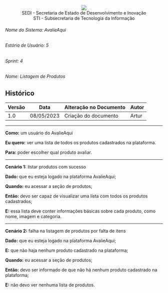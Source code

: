 <div align=center>
  <img src="./imagens/INFVertical.jpg">
</div>

<div align="center">SEDI - Secretaria de Estado de Desenvolvimento e Inovação</div>
<div align="center">STI - Subsecretaria de Tecnologia da Informação</div>

###### Nome do Sistema: AvalieAqui

###### Estória de Usuário: 5

###### Sprint: 4

###### Nome: Listagem de Produtos

## Histórico

| **Versão** | **Data**   | **Alteração no Documento** | **Autor** |
| ---------- | ---------- | -------------------------- | --------- |
| 1.0        | 08/05/2023 | Criação do documento       | Artur     |

---

**Como:** um usuário do AvalieAqui

**Eu quero:** ver uma lista de todos os produtos cadastrados na plataforma.

**Para:** poder escolher qual produto avaliar.

---

**Cenário 1:** listar produtos com sucesso

**Dado:** que eu esteja logado na plataforma AvalieAqui;

**Quando:** eu acessar a seção de produtos;

**Então:** devo ser capaz de visualizar uma lista com todos os produtos cadastrados;

**E:** essa lista deve conter informações básicas sobre cada produto, como nome, imagem e categoria.

---

**Cenário 2:** falha na listagem de produtos por falta de itens

**Dado:** que eu esteja logado na plataforma AvalieAqui;

**E:** que não haja nenhum produto cadastrado na plataforma;

**Quando:** eu acessar a seção de produtos;

**Então:** devo ser informado de que não há nenhum produto cadastrado na plataforma;

**E:** não devo ver nenhuma lista de produtos.
